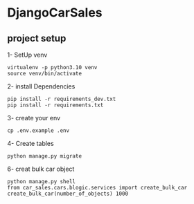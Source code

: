 # DjangoCarSales

## project setup


1- SetUp venv
```
virtualenv -p python3.10 venv
source venv/bin/activate
```

2- install Dependencies
```
pip install -r requirements_dev.txt
pip install -r requirements.txt
```

3- create your env
```
cp .env.example .env
```

4- Create tables
```
python manage.py migrate
```

6- creat bulk car object
```
python manage.py shell
from car_sales.cars.blogic.services import create_bulk_car
create_bulk_car(number_of_objects) 1000
```



